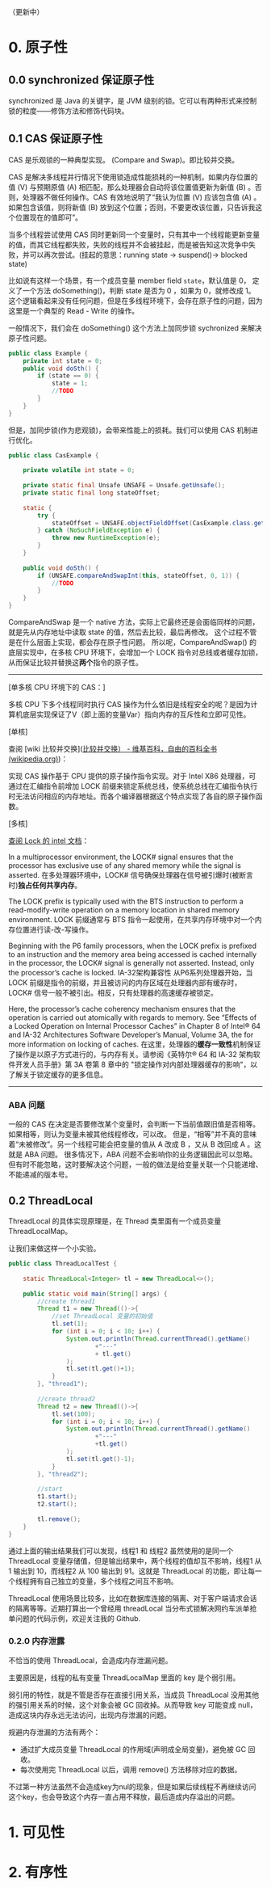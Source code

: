 （更新中）

# 0. 原子性

## 0.0 synchronized 保证原子性

synchronized 是 Java 的关键字，是 JVM 级别的锁。它可以有两种形式来控制锁的粒度——修饰方法和修饰代码块。

## 0.1 CAS 保证原子性

CAS 是乐观锁的一种典型实现。 (Compare and Swap)。即比较并交换。

CAS 是解决多线程并行情况下使用锁造成性能损耗的一种机制，如果内存位置的值 (V) 与预期原值 (A) 相匹配，那么处理器会自动将该位置值更新为新值 (B) 。否则，处理器不做任何操作。CAS 有效地说明了“我认为位置 (V) 应该包含值 (A) 。如果包含该值，则将新值 (B) 放到这个位置；否则，不要更改该位置，只告诉我这个位置现在的值即可”。

当多个线程尝试使用 CAS 同时更新同一个变量时，只有其中一个线程能更新变量的值，而其它线程都失败，失败的线程并不会被挂起，而是被告知这次竞争中失败，并可以再次尝试。(挂起的意思：running state -> suspend()-> blocked state)

比如说有这样一个场景，有一个成员变量 member field `state`，默认值是 0， 定义了一个方法 doSomething()，判断 state 是否为 0 ，如果为 0，就修改成 1。 这个逻辑看起来没有任何问题，但是在多线程环境下，会存在原子性的问题，因为这里是一个典型的 Read - Write 的操作。 

一般情况下，我们会在 doSomething() 这个方法上加同步锁 sychronized 来解决原子性问题。

```java
public class Example {
	private int state = 0;
	public void doSth() {
		if (state == 0) {
			state = 1;
			//TODO
		}
	}
}
```

但是，加同步锁(作为悲观锁)，会带来性能上的损耗。我们可以使用 CAS 机制进行优化。

```java
public class CasExample {  
  
    private volatile int state = 0;  
  
    private static final Unsafe UNSAFE = Unsafe.getUnsafe();  
    private static final long stateOffset;  
  
    static {  
        try {  
            stateOffset = UNSAFE.objectFieldOffset(CasExample.class.getDeclaredField("state"));  
        } catch (NoSuchFieldException e) {  
            throw new RuntimeException(e);  
        }  
    }  
      
    public void doSth() {  
        if (UNSAFE.compareAndSwapInt(this, stateOffset, 0, 1)) {  
            //TODO  
        }  
    }  
}
```

CompareAndSwap 是一个 native 方法，实际上它最终还是会面临同样的问题，就是先从内存地址中读取 state 的值，然后去比较，最后再修改。 这个过程不管是在什么层面上实现，都会存在原子性问题。 所以呢，CompareAndSwap() 的底层实现中，在多核 CPU 环境下，会增加一个 LOCK 指令对总线或者缓存加锁，从而保证比较并替换这**两个**指令的原子性。

***********
[单多核 CPU 环境下的 CAS：]

多核 CPU 下多个线程同时执行 CAS 操作为什么依旧是线程安全的呢？是因为计算机底层实现保证了V（即上面的变量Var）指向内存的互斥性和立即可见性。

[单核]

查阅 [wiki 比较并交换]([比较并交换） - 维基百科，自由的百科全书 (wikipedia.org)](https://zh.m.wikipedia.org/zh-hans/%E6%AF%94%E8%BE%83%E5%B9%B6%E4%BA%A4%E6%8D%A2%EF%BC%89))：

实现 CAS 操作基于 CPU 提供的原子操作指令实现。对于 Intel X86 处理器，可通过在汇编指令前增加 LOCK 前缀来锁定系统总线，使系统总线在汇编指令执行时无法访问相应的内存地址。而各个编译器根据这个特点实现了各自的原子操作函数。

[多核]

[查阅 Lock 的 intel 文档](https://www.intel.com/content/dam/www/public/us/en/documents/manuals/64-ia-32-architectures-software-developer-instruction-set-reference-manual-325383.pdf)：

In a multiprocessor environment, the LOCK# signal ensures that the processor has exclusive use of any shared memory while the signal is asserted. 在多处理器环境中，LOCK# 信号确保处理器在信号被引爆时(被断言时)**独占任何共享内存**。

The LOCK prefix is typically used with the BTS instruction to perform a read-modify-write operation on a memory location in shared memory environment.  LOCK 前缀通常与 BTS 指令一起使用，在共享内存环境中对一个内存位置进行读-改-写操作。

Beginning with the P6 family processors, when the LOCK prefix is prefixed to an instruction and the memory area being accessed is cached internally in the processor, the LOCK# signal is generally not asserted. Instead, only the processor’s cache is locked. IA-32架构兼容性 从P6系列处理器开始，当 LOCK 前缀是指令的前缀，并且被访问的内存区域在处理器内部有缓存时，LOCK# 信号一般不被引出。相反，只有处理器的高速缓存被锁定。

Here, the processor’s cache coherency mechanism ensures that the operation is carried out atomically with regards to memory. See “Effects of a Locked Operation on Internal Processor Caches” in Chapter 8 of Intel® 64 and IA-32 Architectures Software Developer’s Manual, Volume 3A, the for more information on locking of caches. 在这里，处理器的**缓存一致性**机制保证了操作是以原子方式进行的，与内存有关。请参阅《英特尔® 64 和 IA-32 架构软件开发人员手册》第 3A 卷第 8 章中的 "锁定操作对内部处理器缓存的影响"，以了解关于锁定缓存的更多信息。


****************

### ABA 问题

一般的 CAS 在决定是否要修改某个变量时，会判断一下当前值跟旧值是否相等。如果相等，则认为变量未被其他线程修改，可以改。 但是，“相等”并不真的意味着“未被修改”。另一个线程可能会把变量的值从 A 改成 B ，又从 B 改回成 A 。这就是 ABA 问题。 很多情况下，ABA 问题不会影响你的业务逻辑因此可以忽略。但有时不能忽略，这时要解决这个问题，一般的做法是给变量关联一个只能递增、不能递减的版本号。

## 0.2 ThreadLocal

ThreadLocal 的具体实现原理是，在 Thread 类里面有一个成员变量 ThreadLocalMap。

让我们来做这样一个小实验。

```java
public class ThreadLocalTest {  
  
    static ThreadLocal<Integer> tl = new ThreadLocal<>();  
      
    public static void main(String[] args) {  
        //create thread1  
        Thread t1 = new Thread(()->{  
            //set ThreadLocal 变量的初始值  
            tl.set(1);  
            for (int i = 0; i < 10; i++) {  
                System.out.println(Thread.currentThread().getName()  
                        +"---"  
                        + tl.get()  
                );  
                tl.set(tl.get()+1);  
            }  
        }, "thread1");  
          
        //create thread2  
        Thread t2 = new Thread(()->{  
            tl.set(100);  
            for (int i = 0; i < 10; i++) {  
                System.out.println(Thread.currentThread().getName()  
                        +"---"  
                        +tl.get()  
                );  
                tl.set(tl.get()-1);  
            }  
        }, "thread2");  
          
        //start  
        t1.start();  
        t2.start();  
          
        tl.remove();
    }
}
```

通过上面的输出结果我们可以发现，线程1 和 线程2 虽然使用的是同一个 ThreadLocal 变量存储值，但是输出结果中，两个线程的值却互不影响，线程1 从1 输出到 10，而线程2 从 100 输出到 91。这就是 ThreadLocal 的功能，即让每一个线程拥有自己独立的变量，多个线程之间互不影响。

ThreadLocal 使用场景比较多，比如在数据库连接的隔离、对于客户端请求会话的隔离等等。近期打算出一个曾经用 threadLocal 当分布式锁解决网约车派单抢单问题的代码示例，欢迎关注我的 Github.

### 0.2.0 内存泄露

不恰当的使用 ThreadLocal，会造成内存泄漏问题。 

主要原因是，线程的私有变量 ThreadLocalMap 里面的 key 是个弱引用。

弱引用的特性，就是不管是否存在直接引用关系，当成员 ThreadLocal 没用其他的强引用关系的时候，这个对象会被 GC 回收掉。从而导致 key 可能变成 null，造成这块内存永远无法访问，出现内存泄漏的问题。

规避内存泄漏的方法有两个：
- 通过扩大成员变量 ThreadLocal 的作用域(声明成全局变量)，避免被 GC 回收。
- 每次使用完 ThreadLocal 以后，调用 remove() 方法移除对应的数据。

不过第一种方法虽然不会造成key为nul的现象，但是如果后续线程不再继续访问这个key，也会导致这个内存一直占用不释放，最后造成内存溢出的问题。

# 1. 可见性


# 2. 有序性
